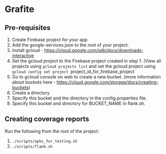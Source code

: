 # Grafite

## Pre-requisites

1. Create Firebase project for your app
2. Add the google-services.json to the root of your project.
3. Install gcloud - https://cloud.google.com/sdk/docs/downloads-interactive
4. Set the gcloud project to the Firebase project created in step 1. (View all projects using `gcloud projects list` and set the gcloud project using `gcloud config set project `project_id_for_firebase_project
5. Go to gcloud console on web to create a new bucket. (more information about buckets here - https://cloud.google.com/storage/docs/creating-buckets)
6. Create a directory
6. Specify this bucket and the directory in the config.properties file.
7. Specify this bucket and directory for BUCKET_NAME in flank.sh.

## Creating coverage reports

Run the following from the root of the project:
1. `./scripts/apks_for_testing.sh`
2. `./scripts/flank.sh`
